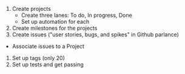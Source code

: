 1. Create projects 
   * Create three lanes: To do, In progress, Done
   * Set up automation for each
1. Create milestones for the projects
1. Create issues ("user stories, bugs, and spikes" in Github parlance)
  * Associate issues to a Project
1. Set up tags (only 20)
1. Set up tests and get passing
